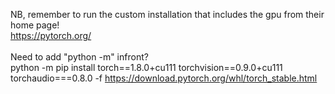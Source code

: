 NB, remember to run the custom installation that includes the gpu from their home page! <br>
https://pytorch.org/ <br> <br>
Need to add "python -m" infront? <br>
python -m pip install torch==1.8.0+cu111 torchvision==0.9.0+cu111 torchaudio===0.8.0 -f https://download.pytorch.org/whl/torch_stable.html
